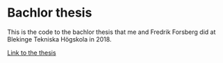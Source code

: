 # Bachlor thesis

This is the code to the bachlor thesis that me and Fredrik Forsberg did at Blekinge Tekniska Högskola in 2018.

[Link to the thesis](https://www.diva-portal.org/smash/record.jsf?dswid=-3757&pid=diva2%3A1213516&c=1&searchType=SIMPLE&language=en&query=pierre+alvarez+gonzalez&af=%5B%22dateIssued%3A2018%22%5D&aq=%5B%5B%5D%5D&aq2=%5B%5B%5D%5D&aqe=%5B%5D&noOfRows=50&sortOrder=author_sort_asc&sortOrder2=title_sort_asc&onlyFullText=false&sf=all)
